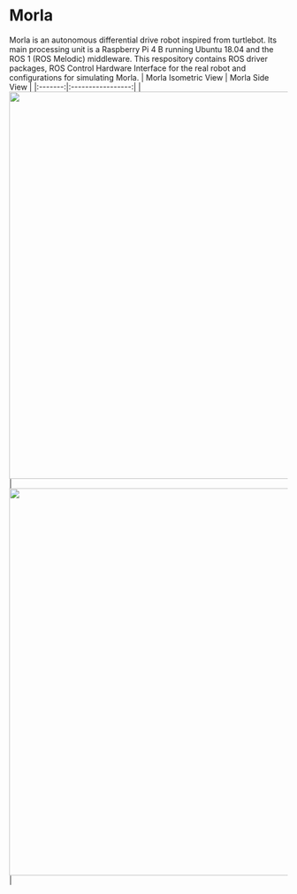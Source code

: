 # Morla

Morla is an autonomous differential drive robot inspired from turtlebot. Its main processing unit is a Raspberry Pi 4 B running Ubuntu 18.04 and the ROS 1 (ROS Melodic) middleware. This respository contains ROS driver packages, ROS Control Hardware Interface for the real robot and configurations for simulating Morla.
| Morla Isometric View | Morla Side View | 
|:-------:|:-----------------:|
|  [<img src="https://user-images.githubusercontent.com/97186785/167469105-67300ebb-e358-42b8-afb9-97fa182423ff.JPG" width="700">](https://youtu.be/IcYkQyzUqik) | <img src="https://user-images.githubusercontent.com/97186785/167471554-6f4d96a5-036d-4fa4-ae50-e7229ca264ae.JPG" width="700">|
